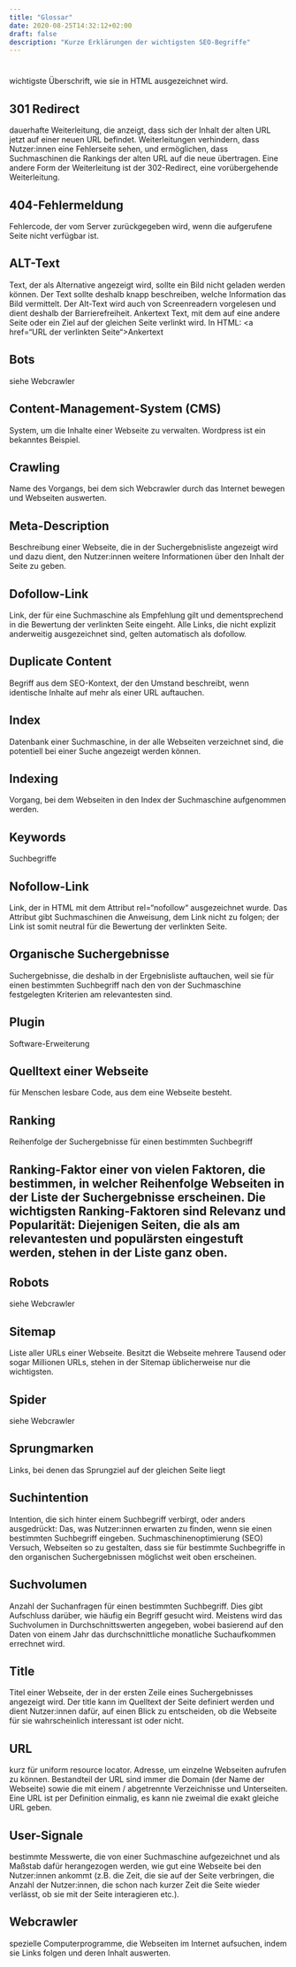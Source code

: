 ```yaml
---
title: "Glossar"
date: 2020-08-25T14:32:12+02:00
draft: false
description: "Kurze Erklärungen der wichtigsten SEO-Begriffe"
---
```


## <h1>
wichtigste Überschrift, wie sie in HTML ausgezeichnet wird.
## 301 Redirect
dauerhafte Weiterleitung, die anzeigt, dass sich der Inhalt der alten URL jetzt auf einer neuen URL befindet. Weiterleitungen verhindern, dass Nutzer:innen eine Fehlerseite sehen, und ermöglichen, dass Suchmaschinen die Rankings der alten URL auf die neue übertragen. Eine andere Form der Weiterleitung ist der 302-Redirect, eine vorübergehende Weiterleitung.
## 404-Fehlermeldung
Fehlercode, der vom Server zurückgegeben wird, wenn die aufgerufene Seite nicht verfügbar ist.
## ALT-Text
Text, der als Alternative angezeigt wird, sollte ein Bild nicht geladen werden können. Der Text sollte deshalb knapp beschreiben, welche Information das Bild vermittelt. Der Alt-Text wird auch von Screenreadern vorgelesen und dient deshalb der Barrierefreiheit.
Ankertext Text, mit dem auf eine andere Seite oder ein Ziel auf der gleichen Seite verlinkt wird. In HTML: <a href=“URL der verlinkten Seite“>Ankertext</a>
## Bots
siehe Webcrawler
## Content-Management-System (CMS)
System, um die Inhalte einer Webseite zu verwalten. Wordpress ist ein bekanntes Beispiel.
## Crawling
Name des Vorgangs, bei dem sich Webcrawler durch das Internet bewegen und Webseiten auswerten.
## Meta-Description
Beschreibung einer Webseite, die in der Suchergebnisliste angezeigt wird und dazu dient, den Nutzer:innen weitere Informationen über den Inhalt der Seite zu geben.
## Dofollow-Link
Link, der für eine Suchmaschine als Empfehlung gilt und dementsprechend in die Bewertung der verlinkten Seite eingeht. Alle Links, die nicht explizit anderweitig ausgezeichnet sind, gelten automatisch als dofollow.
## Duplicate Content
Begriff aus dem SEO-Kontext, der den Umstand beschreibt, wenn identische Inhalte auf mehr als einer URL auftauchen.
## Index
Datenbank einer Suchmaschine, in der alle Webseiten verzeichnet sind, die potentiell bei einer Suche angezeigt werden können.
## Indexing
Vorgang, bei dem Webseiten in den Index der Suchmaschine aufgenommen werden.
## Keywords
Suchbegriffe
## Nofollow-Link
Link, der in HTML mit dem Attribut rel=“nofollow“ ausgezeichnet wurde. Das Attribut gibt Suchmaschinen die Anweisung, dem Link nicht zu folgen; der Link ist somit neutral für die Bewertung der verlinkten Seite.
## Organische Suchergebnisse
Suchergebnisse, die deshalb in der Ergebnisliste auftauchen, weil sie für einen bestimmten Suchbegriff nach den von der Suchmaschine festgelegten Kriterien am relevantesten sind.
## Plugin
Software-Erweiterung
## Quelltext einer Webseite
für Menschen lesbare Code, aus dem eine Webseite besteht.
## Ranking
Reihenfolge der Suchergebnisse für einen bestimmten Suchbegriff
## Ranking-Faktor einer von vielen Faktoren, die bestimmen, in welcher Reihenfolge Webseiten in der Liste der Suchergebnisse erscheinen. Die wichtigsten Ranking-Faktoren sind Relevanz und Popularität: Diejenigen Seiten, die als am relevantesten und populärsten eingestuft werden, stehen in der Liste ganz oben.
## Robots
siehe Webcrawler
## Sitemap
Liste aller URLs einer Webseite. Besitzt die Webseite mehrere Tausend oder sogar Millionen URLs, stehen in der Sitemap üblicherweise nur die wichtigsten.
## Spider
siehe Webcrawler
## Sprungmarken
Links, bei denen das Sprungziel auf der gleichen Seite liegt
## Suchintention
Intention, die sich hinter einem Suchbegriff verbirgt, oder anders ausgedrückt: Das, was Nutzer:innen erwarten zu finden, wenn sie einen bestimmten Suchbegriff eingeben.
Suchmaschinenoptimierung (SEO) Versuch, Webseiten so zu gestalten, dass sie für bestimmte Suchbegriffe in den organischen Suchergebnissen möglichst weit oben erscheinen.
## Suchvolumen
Anzahl der Suchanfragen für einen bestimmten Suchbegriff. Dies gibt Aufschluss darüber, wie häufig ein Begriff gesucht wird. Meistens wird das Suchvolumen in Durchschnittswerten angegeben, wobei basierend auf den Daten von einem Jahr das durchschnittliche monatliche Suchaufkommen errechnet wird.
## Title
Titel einer Webseite, der in der ersten Zeile eines Suchergebnisses angezeigt wird. Der title kann im Quelltext der Seite definiert werden und dient Nutzer:innen dafür, auf einen Blick zu entscheiden, ob die Webseite für sie wahrscheinlich interessant ist oder nicht.
## URL
kurz für uniform resource locator. Adresse, um einzelne Webseiten aufrufen zu können. Bestandteil der URL sind immer die Domain (der Name der Webseite) sowie die mit einem / abgetrennte Verzeichnisse und Unterseiten. Eine URL ist per Definition einmalig, es kann nie zweimal die exakt gleiche URL geben.
## User-Signale
bestimmte Messwerte, die von einer Suchmaschine aufgezeichnet und als Maßstab dafür herangezogen werden, wie gut eine Webseite bei den Nutzer:innen ankommt (z.B. die Zeit, die sie auf der Seite verbringen, die Anzahl der Nutzer:innen, die schon nach kurzer Zeit die Seite wieder verlässt, ob sie mit der Seite interagieren etc.).
## Webcrawler
spezielle Computerprogramme, die Webseiten im Internet aufsuchen, indem sie Links folgen und deren Inhalt auswerten.
